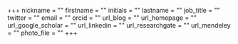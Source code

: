 +++
nickname = ""
firstname = ""
initials = ""
lastname = ""
job_title = ""
twitter = ""
email = ""
orcid = ""
url_blog = ""
url_homepage = ""
url_google_scholar = ""
url_linkedin = ""
url_researchgate = ""
url_mendeley = ""
photo_file = ""
+++
